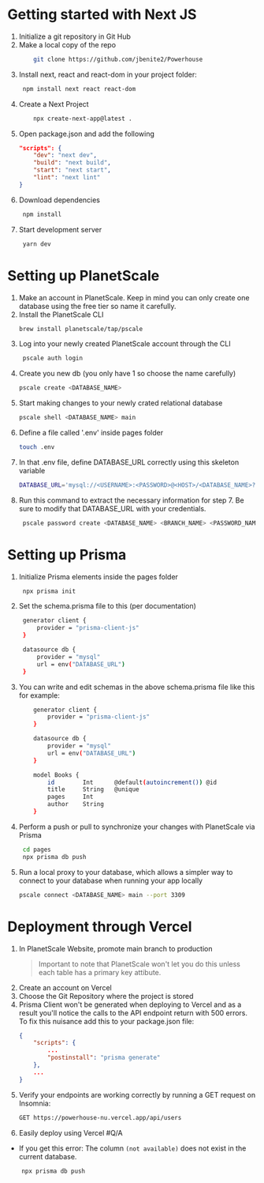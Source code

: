 # Getting started with Next JS

1. Initialize a git repository in Git Hub
2. Make a local copy of the repo
    ```bash
        git clone https://github.com/jbenite2/Powerhouse
    ```
3. Install next, react and react-dom in your project folder:
   ```bash
    npm install next react react-dom
    ```
4. Create a Next Project
    ```bash
        npx create-next-app@latest .
    ``` 
5. Open package.json and add the following 
    ```json
    "scripts": {
        "dev": "next dev",
        "build": "next build",
        "start": "next start",
        "lint": "next lint"
    }
    ```
6. Download dependencies
    ```bash
     npm install
    ```
7. Start development server
    ```bash
     yarn dev
    ```

# Setting up PlanetScale

1. Make an account in PlanetScale. Keep in mind you can only create one database using the free tier so name it carefully. 
2. Install the PlanetScale CLI
    ```bash
    brew install planetscale/tap/pscale
    ```
3. Log into your newly created PlanetScale account through the CLI
   ```bash
    pscale auth login
   ```
4. Create you new db (you only have 1 so choose the name carefully)
    ```bash
    pscale create <DATABASE_NAME>
    ``` 
5. Start making changes to your newly crated relational database
    ```bash
    pscale shell <DATABASE_NAME> main
    ```
6. Define a file called '.env' inside pages folder
    ```bash
    touch .env
    ```
7. In that .env file, define DATABASE_URL correctly using this skeleton variable
    ```bash
    DATABASE_URL='mysql://<USERNAME>:<PASSWORD>@<HOST>/<DATABASE_NAME>?sslaccept=strict'
    ```
8. Run this command to extract the necessary information for step 7. Be sure to modify that DATABASE_URL with your credentials.
   ```bash
    pscale password create <DATABASE_NAME> <BRANCH_NAME> <PASSWORD_NAME>
    ```
# Setting up Prisma
1. Initialize Prisma elements inside the pages folder
    ```bash
     npx prisma init
    ```
2. Set the schema.prisma file to this (per documentation)
   ```bash
    generator client {
        provider = "prisma-client-js"
    }

    datasource db {
        provider = "mysql"
        url = env("DATABASE_URL")
    }
3. You can write and edit schemas in the above schema.prisma file like this for example:

    ```bash
        generator client {
            provider = "prisma-client-js"
        }

        datasource db {
            provider = "mysql"
            url = env("DATABASE_URL")
        }

        model Books {
            id        Int      @default(autoincrement()) @id
            title     String   @unique
            pages     Int
            author    String
        }
    ```
4. Perform a push or pull to synchronize your changes with PlanetScale via Prisma
    ```bash
     cd pages
     npx prisma db push
    ```
5. Run a local proxy to your database, which allows a simpler way to connect to your database when running your app locally
    ```bash
    pscale connect <DATABASE_NAME> main --port 3309
    ```

# Deployment through Vercel
 1. In PlanetScale Website, promote main branch to production
    > Important to note that PlanetScale won't let you do this unless each table has a primary key attibute.
 2. Create an account on Vercel 
 3. Choose the Git Repository where the project is stored
 4. Prisma Client won't be generated when deploying to Vercel and as a result you'll notice the calls to the API endpoint return with 500 errors. To fix this nuisance add this to your package.json file:
    ```json
    {
        "scripts": {
            ...
            "postinstall": "prisma generate"
        },
        ...
    }
    ```
5. Verify your endpoints are working correctly by running a GET request on Insomnia:
    ```bash
    GET https://powerhouse-nu.vercel.app/api/users
    ```
6. Easily deploy using Vercel
#Q/A
- If you get this error: The column `(not available)` does not exist in the current database.
```bash
    npx prisma db push
```
